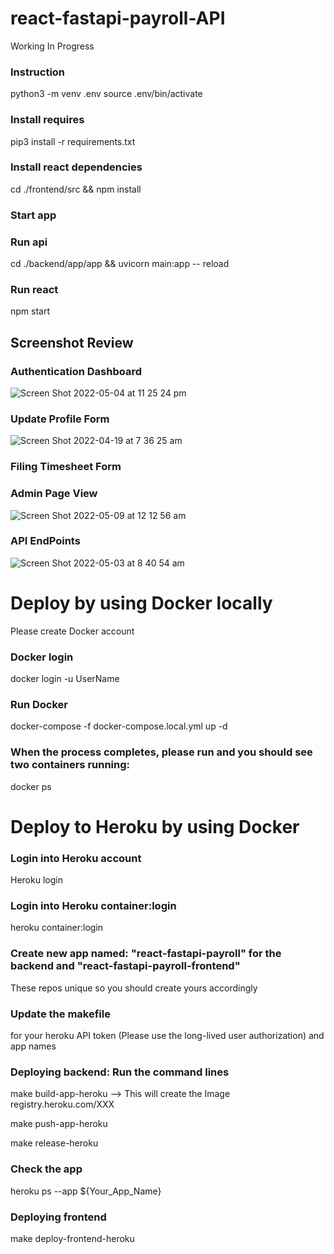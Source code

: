 # react-fastapi-payroll-API
Working In Progress

### Instruction 
python3 -m venv .env
source .env/bin/activate

### Install requires
pip3 install -r requirements.txt

### Install react dependencies
cd ./frontend/src && npm install

### Start app
### Run api
cd ./backend/app/app && uvicorn main:app -- reload

### Run react
npm start 

## Screenshot Review
### Authentication Dashboard
![Screen Shot 2022-05-04 at 11 25 24 pm](https://user-images.githubusercontent.com/83108919/166690840-737406d1-3923-4b2c-bde0-98ea44d71525.png)


### Update Profile Form
![Screen Shot 2022-04-19 at 7 36 25 am](https://user-images.githubusercontent.com/83108919/163883903-285bb961-53aa-45f8-b160-61d3b1b3fec3.png)

### Filing Timesheet Form

### Admin Page View
![Screen Shot 2022-05-09 at 12 12 56 am](https://user-images.githubusercontent.com/83108919/167300385-e6ca3efc-8482-41f9-bde7-87bf0c0c708b.png)

### API EndPoints
![Screen Shot 2022-05-03 at 8 40 54 am](https://user-images.githubusercontent.com/83108919/166690946-db6a22eb-e1fc-40c8-8c23-008dc2c4cc04.png)


# Deploy by using Docker locally
Please create Docker account

### Docker login
docker login -u UserName
  
### Run Docker
docker-compose -f docker-compose.local.yml up -d
  
### When the process completes, please run and you should see two containers running:
docker ps


# Deploy to Heroku by using Docker
### Login into Heroku account
Heroku login
  
### Login into Heroku container:login
heroku container:login
  
### Create new app named: "react-fastapi-payroll" for the backend and "react-fastapi-payroll-frontend" 
These repos unique so you should create yours accordingly
  
### Update the makefile 
  for your heroku API token (Please use the long-lived user authorization) 
  and app names
### Deploying backend: Run the command lines
make build-app-heroku --> This will create the Image registry.heroku.com/XXX
  
make push-app-heroku
  
make release-heroku
  
### Check the app
heroku ps --app ${Your_App_Name}
  
### Deploying frontend
make deploy-frontend-heroku
